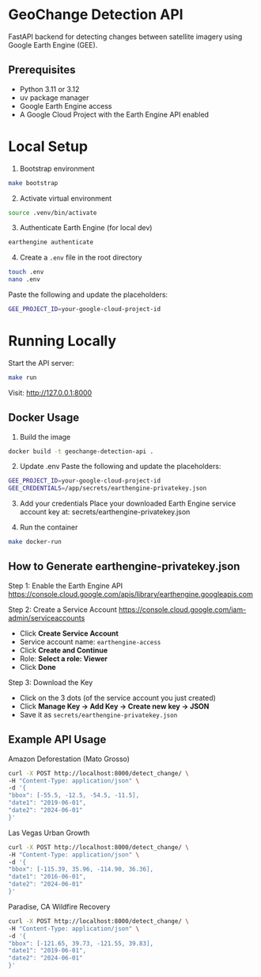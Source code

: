 # GeoChange Detection API
FastAPI backend for detecting changes between satellite imagery using Google Earth Engine (GEE).

## Prerequisites
- Python 3.11 or 3.12
- uv package manager
- Google Earth Engine access
- A Google Cloud Project with the Earth Engine API enabled

# Local Setup
1. Bootstrap environment
```bash
make bootstrap
```

2. Activate virtual environment
```bash
source .venv/bin/activate
```

3. Authenticate Earth Engine (for local dev)
```bash
earthengine authenticate
```

4. Create a ```.env``` file in the root directory
```bash
touch .env
nano .env
```

Paste the following and update the placeholders:
```bash
GEE_PROJECT_ID=your-google-cloud-project-id
```

# Running Locally
Start the API server:
```bash
make run
```

Visit:
http://127.0.0.1:8000

## Docker Usage
1. Build the image
```bash
docker build -t geochange-detection-api .
```

2. Update .env
Paste the following and update the placeholders:

```bash
GEE_PROJECT_ID=your-google-cloud-project-id
GEE_CREDENTIALS=/app/secrets/earthengine-privatekey.json
```

3. Add your credentials
Place your downloaded Earth Engine service account key at:
secrets/earthengine-privatekey.json

4. Run the container
```bash
make docker-run
```

## How to Generate earthengine-privatekey.json
Step 1: Enable the Earth Engine API
https://console.cloud.google.com/apis/library/earthengine.googleapis.com

Step 2: Create a Service Account
https://console.cloud.google.com/iam-admin/serviceaccounts

- Click **Create Service Account**
- Service account name: ```earthengine-access```
- Click **Create and Continue**
- Role: **Select a role: Viewer**
- Click **Done**

Step 3: Download the Key
- Click on the 3 dots (of the service account you just created)
- Click **Manage Key → Add Key → Create new key → JSON**
- Save it as ```secrets/earthengine-privatekey.json```

## Example API Usage
Amazon Deforestation (Mato Grosso)
```bash
curl -X POST http://localhost:8000/detect_change/ \
-H "Content-Type: application/json" \
-d '{
"bbox": [-55.5, -12.5, -54.5, -11.5],
"date1": "2019-06-01",
"date2": "2024-06-01"
}'
```

Las Vegas Urban Growth
```bash
curl -X POST http://localhost:8000/detect_change/ \
-H "Content-Type: application/json" \
-d '{
"bbox": [-115.39, 35.96, -114.90, 36.36],
"date1": "2016-06-01",
"date2": "2024-06-01"
}'
```

Paradise, CA Wildfire Recovery
```bash
curl -X POST http://localhost:8000/detect_change/ \
-H "Content-Type: application/json" \
-d '{
"bbox": [-121.65, 39.73, -121.55, 39.83],
"date1": "2019-06-01",
"date2": "2024-06-01"
}'
```